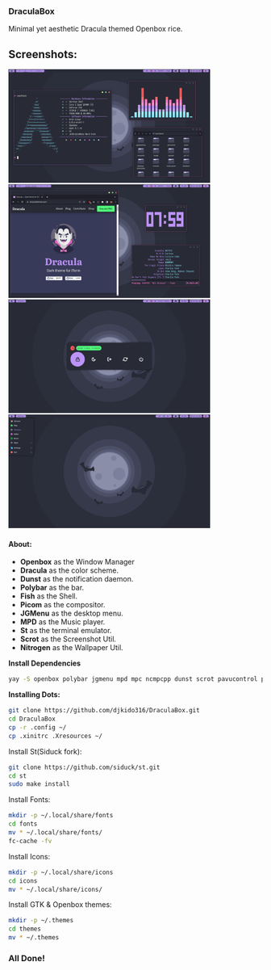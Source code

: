 ### DraculaBox
Minimal yet aesthetic Dracula themed Openbox rice.

## Screenshots:

<p float="left">
<img src="Screenshots/1.png" width="400"> 
<img src="Screenshots/3.png" width="400">
<img src="Screenshots/2.png" width="400">
<img src="Screenshots/4.png" width="400">
</p>
  
#### About:
* **Openbox** as the Window Manager
* **Dracula** as the color scheme.
* **Dunst** as the notification daemon.
* **Polybar** as the bar.
* **Fish** as the Shell.
* **Picom** as the compositor.
* **JGMenu** as the desktop menu.
* **MPD** as the Music player.
* **St** as the terminal emulator.
* **Scrot** as the Screenshot Util. 
* **Nitrogen** as the Wallpaper Util.

<summary><b>Install Dependencies</b></summary>

```bash
yay -S openbox polybar jgmenu mpd mpc ncmpcpp dunst scrot pavucontrol pulseaudio fish feh mousepad cava google-chrome spotify rofi nitrogen zscroll wmctrl xorg-xprop xdotool --needed
```
<summary><b>Installing Dots:</b></summary>

```bash
git clone https://github.com/djkido316/DraculaBox.git
cd DraculaBox
cp -r .config ~/
cp .xinitrc .Xresources ~/
```
Install St(Siduck fork):
```bash
git clone https://github.com/siduck/st.git
cd st
sudo make install
```
Install Fonts:
```bash
mkdir -p ~/.local/share/fonts
cd fonts
mv * ~/.local/share/fonts/
fc-cache -fv
```
Install Icons:
```bash
mkdir -p ~/.local/share/icons
cd icons
mv * ~/.local/share/icons/
```
Install GTK & Openbox themes:
```bash
mkdir -p ~/.themes
cd themes
mv * ~/.themes
```
### All Done!

